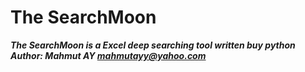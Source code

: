 # The SearchMoon 
***The SearchMoon is a Excel deep searching tool written buy python***<br>
***Author: Mahmut AY <mahmutayy@yahoo.com>***

